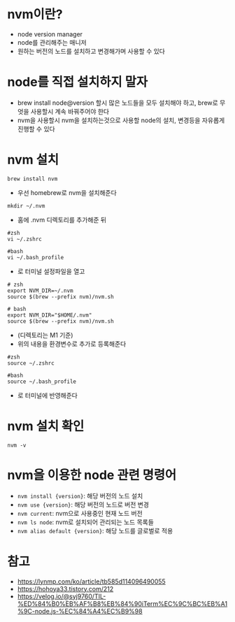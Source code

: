 # nvm이란?

- node version manager
- node를 관리해주는 매니저
- 원하는 버전의 노드를 설치하고 변경해가며 사용할 수 있다

# node를 직접 설치하지 말자

- brew install node@version 할시 많은 노드들을 모두 설치해야 하고, brew로 무엇을 사용할시 계속 바꿔주어야 한다
- nvm을 사용할시 nvm을 설치하는것으로 사용할 node의 설치, 변경등을 자유롭게 진행할 수 있다

# nvm 설치

```shell
brew install nvm
```

- 우선 homebrew로 nvm을 설치해준다

```shell
mkdir ~/.nvm
```

- 홈에 .nvm 디렉토리를 추가해준 뒤

```shell
#zsh
vi ~/.zshrc 

#bash
vi ~/.bash_profile 
```

- 로 터미널 설정파일을 열고

```shell
# zsh
export NVM_DIR=~/.nvm
source $(brew --prefix nvm)/nvm.sh

# bash
export NVM_DIR="$HOME/.nvm"
source $(brew --prefix nvm)/nvm.sh
```

- (디렉토리는 M1 기준)
- 위의 내용을 환경변수로 추가로 등록해준다

```shell
#zsh
source ~/.zshrc 

#bash
source ~/.bash_profile
```

- 로 터미널에 반영해준다

# nvm 설치 확인

````shell
nvm -v
````

# nvm을 이용한 node 관련 명령어

- `nvm install {version}`: 해당 버전의 노드 설치
- `nvm use {version}`: 해당 버전의 노드로 버전 변경
- `nvm current`: nvm으로 사용중인 현재 노드 버전
- `nvm ls node`: nvm로 설치되어 관리되는 노드 목록들
- `nvm alias default {version}`: 해당 노드를 글로벌로 적용

# 참고

- https://lynmp.com/ko/article/tb585d114096490055
- https://hohoya33.tistory.com/212
- https://velog.io/@syj9760/TIL-%ED%84%B0%EB%AF%B8%EB%84%90iTerm%EC%9C%BC%EB%A1%9C-node.js-%EC%84%A4%EC%B9%98